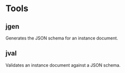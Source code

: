 # Tools

## jgen

Generates the JSON schema for an instance document.

## jval

Validates an instance document against a JSON schema.
